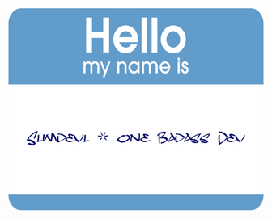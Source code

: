 <img src="nametag.png" alt="SlimDevl" height="400">

<!---
- 👋 Hi, I’m @slimdevl
- 👀 I’m interested in ...
- 🌱 I’m currently learning ...
- 💞️ I’m looking to collaborate on ...
- 📫 How to reach me ...


slimdevl/slimdevl is a ✨ special ✨ repository because its `README.md` (this file) appears on your GitHub profile.
You can click the Preview link to take a look at your changes.
--->
